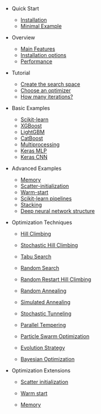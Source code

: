 - Quick Start

    - [Installation](README.md#installation)
    - [Minimal Example](README.md#minimal-example)


- Overview

    - [Main Features](overview.md)
    - [Installation options](./installation/README.md#installation)
    - [Performance](./performance/README.md#performance)


- Tutorial

    - [Create the search space](./tutorial/search_space.md)
    - [Choose an optimizer](./tutorial/optimizer.md)
    - [How many iterations?](./tutorial/iterations.md)


- Basic Examples

    - [Scikit-learn](./examples/sklearn_examples.md#sklearn)
    - [XGBoost](./examples/xgboost_example.md#xgboost)
    - [LightGBM](./examples/lightgbm_example.md#lightgbm)
    - [CatBoost](./examples/catboost_example.md#catboost)
    - [Multiprocessing](./examples/multiprocessing_example.md#multiprocessing)
    - [Keras MLP](./examples/mlp_example.md#keras-mlp)
    - [Keras CNN](./examples/cnn_mnist.md#keras-cnn)

- Advanced Examples

    - [Memory](./examples/memory_example.md#memory)
    - [Scatter-initialization](./examples/scatter_init_example.md#scatter-initialization)
    - [Warm-start](./examples/warm_start_example.md#warm-start)
    - [Scikit-learn pipelines](./examples/sklearn_pipeline_example.md#sklearn-pipeline)
    - [Stacking](./examples/stacking_example.md#stacking)
    - [Deep neural network structure](./examples/cnn_structure.md#keras-cnn-structure)


- Optimization Techniques

    - [Hill Climbing](./optimizers/README.md#hill-climbing)
    - [Stochastic Hill Climbing](./optimizers/README.md#stochastic-hill-climbing)
    - [Tabu Search](./optimizers/README.md#tabu-search)

    - [Random Search](./optimizers/README.md#random-search)
    - [Random Restart Hill Climbing](./optimizers/README.md#random-restart-hill-climbing)
    - [Random Annealing](./optimizers/README.md#random-annealing)

    - [Simulated Annealing](./optimizers/README.md#simulated-annealing)
    - [Stochastic Tunneling](./optimizers/README.md#stochastic-tunneling)
    - [Parallel Tempering](./optimizers/README.md#parallel-tempering)

    - [Particle Swarm Optimization](./optimizers/README.md#particle-swarm-optimization)
    - [Evolution Strategy](./optimizers/README.md#evolution-strategy)

    - [Bayesian Optimization](./optimizers/README.md#bayesian-optimization)


- Optimization Extensions

    - [Scatter initialization](./extentions/README.md#scatter-initialization)
    - [Warm start](./extentions/README.md#warm-start)

    - [Memory](./extentions/README.md#memory)
